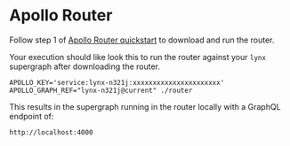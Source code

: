 # Apollo Router

Follow step 1 of [Apollo Router quickstart](https://www.apollographql.com/docs/router/quickstart/) to download and run the router.

Your execution should like look this to run the router against your `lynx` supergraph after downloading the router.

```
APOLLO_KEY='service:lynx-n321j:xxxxxxxxxxxxxxxxxxxxxx' APOLLO_GRAPH_REF="lynx-n321j@current" ./router
```

This results in the supergraph running in the router locally with a GraphQL endpoint of:

```
http://localhost:4000
```



